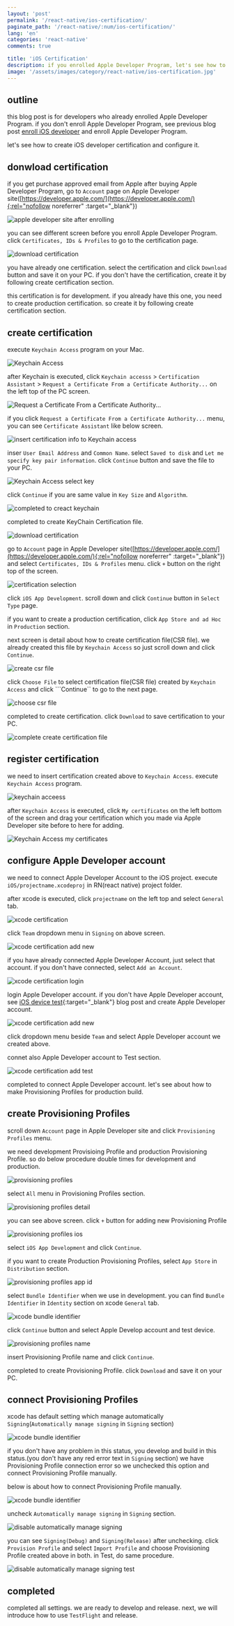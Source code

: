 ```yaml
---
layout: 'post'
permalink: '/react-native/ios-certification/'
paginate_path: '/react-native/:num/ios-certification/'
lang: 'en'
categories: 'react-native'
comments: true

title: 'iOS Certification'
description: if you enrolled Apple Developer Program, let's see how to configure iOS developer Certification.
image: '/assets/images/category/react-native/ios-certification.jpg'
---
```



## outline
this blog post is for developers who already enrolled Apple Developer Program.
if you don't enroll Apple Developer Program, see previous blog post [enroll iOS developer]({{site.url}}/{{page.categories}}/ios-enroll-developer-program/) and enroll Apple Developer Program.

let's see how to create iOS developer certification and configure it.

## donwload certification
if you get purchase approved email from Apple after buying Apple Developer Program, go to ```Account``` page on Apple Developer site([https://developer.apple.com/](https://developer.apple.com/){:rel="nofollow noreferrer" :target="_blank"})

![apple developer site after enrolling](/assets/images/category/react-native/ios-certification/apple-developer-site-after-enrolling.png)

you can see different screen before you enroll Apple Developer Program. click ```Certificates, IDs & Profiles``` to go to the certification page.

![download certification](/assets/images/category/react-native/ios-certification/download-certification.png)

you have already one certification. select the certification and click ```Download``` button and save it on your PC. if you don't have the certification, create it by following create certification section.

this certification is for development. if you already have this one, you need to create production certification. so create it by following create certification section.

## create certification
execute ```Keychain Access``` program on your Mac.

![Keychain Access](/assets/images/category/react-native/ios-certification/en-keychain.png)

after Keychain is executed, click ```Keychain accesss``` > ```Certification Assistant``` > ```Request a Certificate From a Certificate Authority...``` on the left top of the PC screen.

![Request a Certificate From a Certificate Authority...](/assets/images/category/react-native/ios-certification/en-request-certification.png)

if you click ```Request a Certificate From a Certificate Authority...``` menu, you can see ```Certificate Assistant``` like below screen.

![insert certification info to Keychain access](/assets/images/category/react-native/ios-certification/en-certification-info.png)

inser ```User Email Address``` and ```Common Name```. select ```Saved to disk``` and ```Let me specify key pair information```. click ```Continue``` button and save the file to your PC.

![Keychain Access select key](/assets/images/category/react-native/ios-certification/en-certification-key.png)

click ```Continue``` if you are same value in ```Key Size``` and ```Algorithm```.

![completed to creact keychain](/assets/images/category/react-native/ios-certification/en-certification-completed.png)

completed to create KeyChain Certification file.

![download certification](/assets/images/category/react-native/ios-certification/download-certification.png)

go to ```Account``` page in Apple Developer site([https://developer.apple.com/](https://developer.apple.com/){:rel="nofollow noreferrer" :target="_blank"}) and select ```Certificates, IDs & Profiles``` menu. click ```+``` button on the right top of the screen.

![certification selection](/assets/images/category/react-native/ios-certification/select-certification.png)

click ```iOS App Development```. scroll down and click ```Continue``` button in ```Select Type``` page.

if you want to create a production certification, click ```App Store and ad Hoc``` in ```Production``` section.

next screen is detail about how to create certification file(CSR file). we already created this file by ```Keychain Access``` so just scroll down and click ```Continue```.

![create csr file](/assets/images/category/react-native/ios-certification/create-csr-file.png)

click ```Choose File``` to select certification file(CSR file) created by ```Keychain Access``` and click ```Continue`` to go to the next page.

![choose csr file](/assets/images/category/react-native/ios-certification/choose-csr-file.png)

completed to create certification. click ```Download``` to save certification to your PC.

![complete create certification file](/assets/images/category/react-native/ios-certification/complete-create-certification.png)

## register certification
we need to insert certification created above to ```Keychain Access```. execute ```Keychain Access``` program.

![keychain acceess](/assets/images/category/react-native/ios-certification/en-keychain.png)

after ```Keychain Access``` is executed, click ```My certificates``` on the left bottom of the screen and drag your certification which you made via Apple Developer site before to here for adding.

![Keychain Access my certificates](/assets/images/category/react-native/ios-certification/en-keychain-certification.png)

## configure Apple Developer account
we need to connect Apple Developer Account to the iOS project. execute ```iOS/projectname.xcodeproj``` in RN(react native) project folder.

after xcode is executed, click ```projectname``` on the left top and select ```General``` tab.

![xcode certification](/assets/images/category/react-native/ios-certification/xcode-certification.png)

click ```Team``` dropdown menu in ```Signing``` on above screen.

![xcode certification add new](/assets/images/category/react-native/ios-certification/xcode-certification-add-new.png)

if you have already connected Apple Developer Account, just select that account. if you don't have connected, select ```Add an Account```.

![xcode certification login](/assets/images/category/react-native/ios-certification/xcode-certification-login.png)

login Apple Developer account. if you don't have Apple Developer account, see [iOS device test]({{site.url}}/{{page.categories}}/ios-test-on-device/){:target="_blank"} blog post and create Apple Developer account.

![xcode certification add new](/assets/images/category/react-native/ios-certification/xcode-certification-add-new.png)

click dropdown menu beside ```Team``` and select Apple Developer account we created above.

connet also Apple Developer account to Test section.

![xcode certification add test](/assets/images/category/react-native/ios-certification/xcode-certification-add-test.png)

completed to connect Apple Developer account. let's see about how to make Provisioning Profiles for production build.

## create Provisioning Profiles
scroll down ```Account``` page in Apple Developer site and click ```Provisioning Profiles``` menu.

we need development Provisioing Profile and production Provisioning Profile. so do below procedure double times for development and production.

![provisioning profiles](/assets/images/category/react-native/ios-certification/provisioning-profiles.png)

select ```All``` menu in Provisioning Profiles section.

![provisioning profiles detail](/assets/images/category/react-native/ios-certification/provisioning-profiles-detail.png)

you can see above screen. click ```+``` button for adding new Provisioning Profile

![provisioning profiles ios](/assets/images/category/react-native/ios-certification/provisioning-profiles-ios.png)

select ```iOS App Development``` and click ```Continue```.

if you want to create Production Provisioning Profiles, select ```App Store``` in ```Distribution``` section.

![provisioning profiles app id](/assets/images/category/react-native/ios-certification/provisioning-profiles-app-id.png)

select ```Bundle Identifier``` when we use in development. you can find ```Bundle Identifier``` in ```Identity``` section on xcode ```General``` tab.

![xcode bundle identifier](/assets/images/category/react-native/ios-certification/xcode-certification.png)

click ```Continue``` button and select Apple Develop account and test device.

![provisioning profiles name](/assets/images/category/react-native/ios-certification/provisioning-profiles-name.png)

insert Provisioning Profile name and click ```Continue```.

completed to create Provisioning Profile. click ```Download``` and save it on your PC.

## connect Provisioning Profiles
xcode has default setting which manage automatically ```Signing```(```Automatically manage signing``` in ```Signing``` section)

![xcode bundle identifier](/assets/images/category/react-native/ios-certification/xcode-certification.png)

if you don't have any problem in this status, you develop and build in this status.(you don't have any red error text in ```Signing``` section) we have Provisioning Profile connection error so we unchecked this option and connect Provisioning Profile manually.

below is about how to connect Provisioning Profile manually.

![xcode bundle identifier](/assets/images/category/react-native/ios-certification/xcode-certification.png)

uncheck ```Automatically manage signing``` in ```Signing``` section.

![disable automatically manage signing](/assets/images/category/react-native/ios-certification/disable_auto.png)

you can see ```Signing(Debug)``` and ```Signing(Release)``` after unchecking. click ```Provision Profile``` and select ```Import Profile``` and choose Provisioning Profile created above in both. in Test, do same procedure.

![disable automatically manage signing test](/assets/images/category/react-native/ios-certification/disable_auto_test.png)

## completed
completed all settings. we are ready to develop and release. next, we will introduce how to use ```TestFlight``` and release.